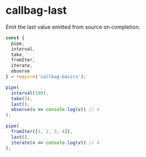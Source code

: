 # callbag-last

Emit the last value emitted from source on completion.

```javascript
const {
  pipe,
  interval,
  take,
  fromIter,
  iterate,
  observe
} = require('callbag-basics');

pipe(
  interval(100),
  take(5),
  last(),
  observe(v => console.log(v)) // 4
);

pipe(
  fromIter([1, 2, 3, 4]),
  last(),
  iterate(v => console.log(v)) // 4
);
```
